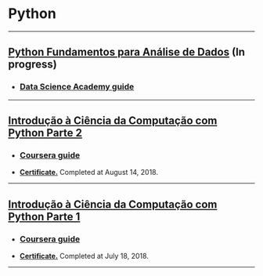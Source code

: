 # **Python**
------------------------------------------------------------------------

## [Python Fundamentos para Análise de Dados](https://github.com/samuel-sanches-BR/Cursos-Python/blob/dsa-fundPython/README.md) **(In progress)**
* ### [Data Science Academy guide](https://goo.gl/UWVsV3)
<!-- * **[Certificate.](https://www.coursera.org/account/accomplishments/records/26EQJJU32AQ4)** Completed at ? ?, 2018.  -->
------------------------------------------------------------------------

## [Introdução à Ciência da Computação com Python Parte 2](https://github.com/samuel-sanches-BR/Cursos-Python/blob/courseraPython2/README.md) 
* ### [Coursera guide](https://goo.gl/CgVUJb)
* **[Certificate.](https://www.coursera.org/account/accomplishments/records/KCKPHCSMLQKS)** Completed at August 14, 2018. 
------------------------------------------------------------------------

## [Introdução à Ciência da Computação com Python Parte 1](https://github.com/samuel-sanches-BR/Cursos-Python/blob/courseraPython1/README.md) 
* ### [Coursera guide](https://goo.gl/ghr4GW)
* **[Certificate.](https://www.coursera.org/account/accomplishments/records/26EQJJU32AQ4)** Completed at July 18, 2018. 
------------------------------------------------------------------------


 
